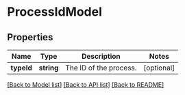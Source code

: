 # ProcessIdModel

## Properties
Name | Type | Description | Notes
------------ | ------------- | ------------- | -------------
**typeId** | **string** | The ID of the process. | [optional] 

[[Back to Model list]](../README.md#documentation-for-models) [[Back to API list]](../README.md#documentation-for-api-endpoints) [[Back to README]](../README.md)


